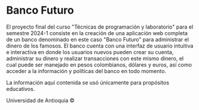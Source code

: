 # Banco Futuro
El proyecto final del curso "Técnicas de programación y laboratorio" para el semestre 2024-1 consiste en la creación de una aplicación web completa de un banco denominado en este caso "Banco Futuro" para administrar el dinero de los famosos. El banco cuenta con una interfaz de usuario intuitiva e interactiva en donde los usuarios nuevos pueden crear su cuenta, administrar su dinero y realizar transacciones con este mismo dinero, el cual puede ser manejado en pesos colombianos, dólares y euros, así como acceder a la información y políticas del banco en todo momento.

La información aquí contenida se usó únicamente para propósitos educativos.

Universidad de Antioquia ©
